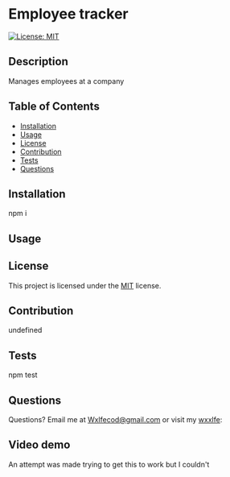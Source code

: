 # Employee tracker
[![License: MIT](https://img.shields.io/badge/License-MIT-yellow.svg)](https://opensource.org/licenses/MIT)
## Description
Manages employees at a company
## Table of Contents
* [Installation](#installation)
* [Usage](#usage)
* [License](#license)
* [Contribution](#contribution)
* [Tests](#tests)
* [Questions](#questions)
     
## Installation
npm i
  
## Usage

  
## License
This project is licensed under the [MIT](https://opensource.org/licenses/MIT) license.
  
## Contribution
undefined
  
## Tests
npm test
  
## Questions
Questions?  Email me at Wxlfecod@gmail.com or visit my [wxxlfe](GitHub):

## Video demo
An attempt was made trying to get this to work but I couldn't